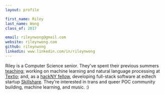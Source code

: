 ```yaml
---
layout: profile

first_name: Riley
last_name: Wong
class_of: 2017

email: rileynwong@gmail.com
website: rileynwong.com
github: rileynwong
linkedin: www.linkedin.com/in/rileynwong
---
```


Riley is a Computer Science senior. They've spent their previous summers [teaching](www.hackthehood.org); working on machine learning and natural language processing at [Textio](https://textio.com); and, as a [hackNY fellow](http://hackny.org/), developing full-stack software at edtech startup [Skillshare](https://www.skillshare.com/). They're interested in trans and queer POC community building, machine learning, and music. :)

